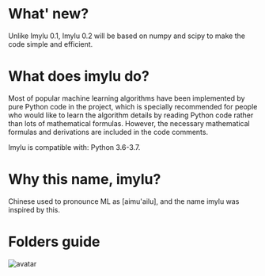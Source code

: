 # What' new?
Unlike Imylu 0.1, Imylu 0.2 will be based on numpy and scipy to make the code simple and efficient.

# What does imylu do?
Most of popular machine learning algorithms have been implemented by pure Python code in the project, which is specially recommended for people who would like to learn the algorithm details by reading Python code rather than lots of mathematical formulas. However, the necessary mathematical formulas and derivations are included in the code comments.

Imylu is compatible with: Python 3.6-3.7.

# Why this name, imylu?
Chinese used to pronounce ML as [aimu'ailu], and the name imylu was inspired by this.  

# Folders guide

![avatar](https://github.com/tushushu/imylu/blob/0.2/pic/dictionary_tree.png)
